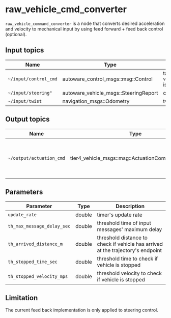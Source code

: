 # raw_vehicle_cmd_converter

`raw_vehicle_command_converter` is a node that converts desired acceleration and velocity to mechanical input by using feed forward + feed back control (optional).

## Input topics

| Name                  | Type                                                     | Description                                                                                                        |
| --------------------- | -------------------------------------------------------- | ------------------------------------------------------------------------------------------------------------------ |
| `~/input/control_cmd` | autoware_control_msgs::msg::Control                      | target `velocity/acceleration/steering_angle/steering_angle_velocity` is necessary to calculate actuation command. |
| `~/input/steering"`   | autoware_vehicle_msgs::SteeringReport               | current status of steering used for steering feed back control                                                     |
| `~/input/twist`       | navigation_msgs::Odometry                                | twist topic in odometry is used.                                                                                   |

## Output topics

| Name                     | Type                                             | Description                                             |
| ------------------------ | ------------------------------------------------ | ------------------------------------------------------- |
| `~/output/actuation_cmd` | tier4_vehicle_msgs::msg::ActuationCommandStamped | actuation command for vehicle to apply mechanical input |

## Parameters

| Parameter                  | Type   | Description                                                                     |
| -------------------------- | ------ | ------------------------------------------------------------------------------- |
| `update_rate`              | double | timer's update rate                                                             |
| `th_max_message_delay_sec` | double | threshold time of input messages' maximum delay                                 |
| `th_arrived_distance_m`    | double | threshold distance to check if vehicle has arrived at the trajectory's endpoint |
| `th_stopped_time_sec`      | double | threshold time to check if vehicle is stopped                                   |
| `th_stopped_velocity_mps`  | double | threshold velocity to check if vehicle is stopped                               |

## Limitation

The current feed back implementation is only applied to steering control.
